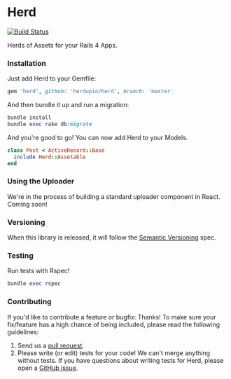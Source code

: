 # Herd
[![Build Status](https://travis-ci.org/herdupio/herd.svg)](https://travis-ci.org/herdupio/herd)

Herds of Assets for your Rails 4 Apps.

### Installation

Just add Herd to your Gemfile:

```ruby
gem 'herd', github: 'herdupio/herd', branch: 'master'
```

And then bundle it up and run a migration:

```ruby
bundle install
bundle exec rake db:migrate
```

And you're good to go!  You can now add Herd to your Models.

```ruby
class Post < ActiveRecord::Base
  include Herd::Assetable
end
```

### Using the Uploader
We're in the process of building a standard uploader component in React.  Coming soon!

### Versioning

When this library is released, it will follow the [Semantic Versioning](http://semver.org/) spec.

### Testing
Run tests with Rspec!

```ruby
bundle exec rspec
```

### Contributing

If you'd like to contribute a feature or bugfix: Thanks! To make sure your
fix/feature has a high chance of being included, please read the following
guidelines:

1. Send us a [pull request](https://github.com/herdupio/herd/compare/).
2. Please write (or edit) tests for your code!  We can't merge anything without tests. If you have questions
   about writing tests for Herd, please open a
   [GitHub issue](https://github.com/herdupio/herd/issues/new).
